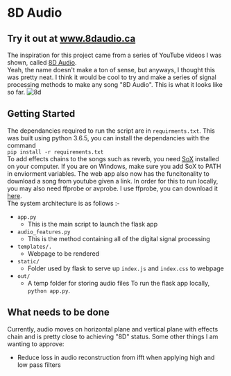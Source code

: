 # 8D Audio
## Try it out at www.8daudio.ca
The inspiration for this project came from a series of YouTube videos I was
shown, called [8D Audio](https://www.youtube.com/channel/UCrRpYEytIHGyDgNWO6VbHlQ/videos "Check it out!").  
Yeah, the name doesn't make a ton of sense, but anyways, I thought this was pretty neat. I think it would be cool to try and make a series of signal processing methods to make any song "8D Audio". This is what it looks like so far.
![8d](./img/front.png)


## Getting Started  
The dependancies required to run the script are in `requirments.txt`.  This was built using python 3.6.5, you can install the dependancies with the command  
`pip install -r requirements.txt`  
To add effects chains to the songs such as reverb, you need [SoX](http://sox.sourceforge.net/) installed on your computer. If you are on Windows, make sure you add SoX to PATH in enviorment variables. The web app also now has the funcitonality to download a song from youtube given a link. In order for this to run locally, you may also need ffprobe or avprobe. I use ffprobe, you can download it [here](https://www.ffmpeg.org/download.html).  
The system architecture is as follows :-
* `app.py` 
  * This is the main script to launch the flask app
* `audio_features.py`
  * This is the method containing all of the digital signal processing
* `templates/.`
  * Webpage to be rendered
* `static/`
  * Folder used by flask to serve up `index.js` and `index.css` to webpage
* `out/`
  * A temp folder for storing audio files 
To run the flask app locally, `python app.py`.  


## What needs to be done   
Currently, audio moves on horizontal plane and vertical plane with effects chain and is pretty close to achieving "8D" status.  Some other things I am wanting to approve:

* Reduce loss in audio reconstruction from ifft when applying high and low pass filters


